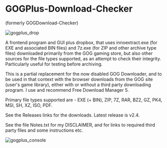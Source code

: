 # GOGPlus-Download-Checker
(formerly GOGDownload-Checker)

![gogplus_drop](https://github.com/Twombs/GOGPlus-Download-Checker/blob/master/GOGPlus_drop.png?raw=true)

A frontend program and GUI plus dropbox, that uses innoextract.exe (for EXE and associated BIN files) and 7z.exe (for ZIP and other archive type files) downloaded primarily from the GOG gaming store, but also other sources for the file types supported, as an attempt to check their integrity. Particularly useful for testing before archiving.

This is a partial replacement for the now disabled GOG Downloader, and to be used in that context with the browser downloads from the GOG site (user's game library), either with or without a third party downloading program. I use and recommend Free Download Manager 5.

Primary file types supported are - EXE (+ BIN), ZIP, 7Z, RAR, BZ2, GZ, PK4, MSI, SH, XZ, ISO, PDF.

See the Releases links for the downloads. Latest release is v2.4.

See the file Notes.txt for my DISCLAIMER, and for links to required third party files and some instructions etc.

![gogplus_console](https://github.com/Twombs/GOGPlus-Download-Checker/blob/master/GOGPlus_console.png?raw=true)
